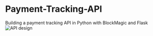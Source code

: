 # Payment-Tracking-API
Building a payment tracking API in Python with BlockMagic and Flask
![API design](http://monty.link/3gDZj3nOFy/)
